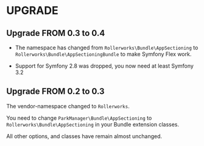 UPGRADE
=======

## Upgrade FROM 0.3 to 0.4

* The namespace has changed from `Rollerworks\Bundle\AppSectioning`
  to `Rollerworks\Bundle\AppSectioningBundle` to make Symfony Flex work.
  
* Support for Symfony 2.8 was dropped, you now need at least Symfony 3.2

## Upgrade FROM 0.2 to 0.3

The vendor-namespace changed to `Rollerworks`.

You need to change `ParkManager\Bundle\AppSectioning`
to `Rollerworks\Bundle\AppSectioning` in your Bundle extension
classes.

All other options, and classes have remain almost unchanged.
